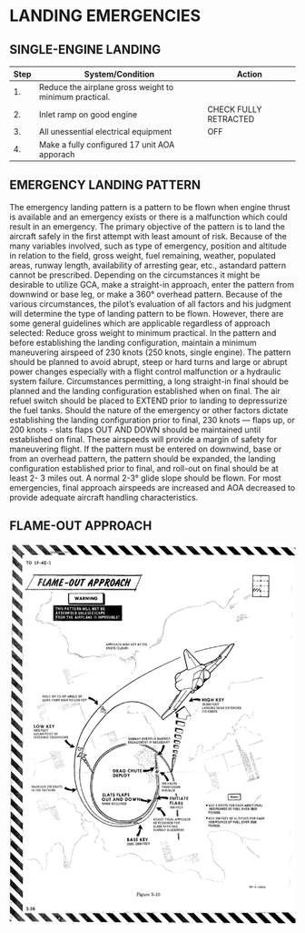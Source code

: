 # LANDING EMERGENCIES

## SINGLE-ENGINE LANDING

| Step   | System/Condition        | Action               |
|--------|---------------|----------------------|
| 1. | Reduce the airplane gross weight to minimum practical.     |    |
| 2. | Inlet ramp on good engine     |  CHECK FULLY RETRACTED  |
| 3. | All unessential electrical equipment     |  OFF  |
| 4. | Make a fully configured 17 unit AOA apporach     |    |

## EMERGENCY LANDING PATTERN

The emergency landing pattern is a pattern to be flown
when engine thrust is available and an emergency exists
or there is a malfunction which could result in an
emergency. The primary objective of the pattern is to land
the aircraft safely in the first attempt with least amount
of risk. Because of the many variables involved, such as
type of emergency, position and altitude in relation to the
field, gross weight, fuel remaining, weather, populated
areas, runway length, availability of arresting gear, etc.,
astandard pattern cannot be prescribed. Depending on the
circumstances it might be desirable to utilize GCA, make
a straight-in approach, enter the pattern from downwind
or base leg, or make a 360° overhead pattern. Because of
the various circumstances, the pilot’s evaluation of all
factors and his judgment will determine the type of
landing pattern to be flown. However, there are some
general guidelines which are applicable regardless of
approach selected: Reduce gross weight to minimum
practical. In the pattern and before establishing the
landing configuration, maintain a minimum maneuvering
airspeed of 230 knots (250 knots, single engine). The
pattern should be planned to avoid abrupt, steep or hard
turns and large or abrupt power changes especially with
a flight control malfunction or a hydraulic system failure.
Circumstances permitting, a long straight-in final should
be planned and the landing configuration established
when on final. The air refuel switch should be placed to
EXTEND prior to landing to depressurize the fuel tanks.
Should the nature of the emergency or other factors
dictate establishing the landing configuration prior to
final, 230 knots — flaps up, or 200 knots - slats flaps OUT
AND DOWN should be maintained until established on
final. These airspeeds will provide a margin of safety for
maneuvering flight. If the pattern must be entered on
downwind, base or from an overhead pattern, the pattern
should be expanded, the landing configuration established
prior to final, and roll-out on final should be at least 2-
3 miles out. A normal 2-3° glide slope should be flown. For
most emergencies, final approach airspeeds are increased
and AOA decreased to provide adequate aircraft handling
characteristics.

## FLAME-OUT APPROACH

![Flame-Out Approach](../img/flameout_approach.jpg)
